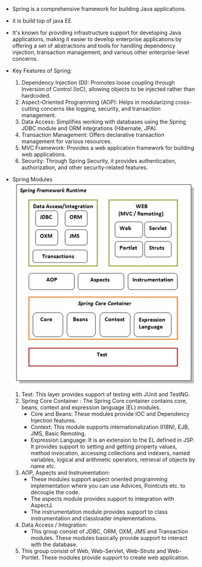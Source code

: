 - Spring is a comprehensive framework for building Java applications.
- it is build top of java EE
- It's known for providing infrastructure support for developing Java applications,
  making it easier to develop enterprise applications by offering
  a set of abstractions and tools for handling dependency injection, transaction management,
  and various other enterprise-level concerns.

- Key Features of Spring:
    1. Dependency Injection (DI): Promotes loose coupling through Inversion of Control (IoC),
       allowing objects to be injected rather than hardcoded.
    2. Aspect-Oriented Programming (AOP):
       Helps in modularizing cross-cutting concerns like logging, security, and transaction management.
    3. Data Access: Simplifies working with databases using the Spring JDBC module and ORM integrations (Hibernate, JPA).
    4. Transaction Management: Offers declarative transaction management for various resources.
    5. MVC Framework: Provides a web application framework for building web applications.
    6. Security: Through Spring Security, it provides authentication, authorization, and other security-related features.

- Spring Modules
  ![img.png](img.png)

    1. Test: This layer provides support of testing with JUnit and TestNG.
    2. Spring Core Container : The Spring Core container contains core, beans, context and expression language (EL) modules.
        - Core and Beans: These modules provide IOC and Dependency Injection features.
        - Context: This module supports internationalization (I18N), EJB, JMS, Basic Remoting.
        - Expression Language: It is an extension to the EL defined in JSP.
          It provides support to setting and getting property values, method invocation, accessing collections and indexers,
          named variables, logical and arithmetic operators, retrieval of objects by name etc.
    3. AOP, Aspects and Instrumentation:
        - These modules support aspect oriented programming implementation where you can use Advices, Pointcuts etc. to decouple the code.
        - The aspects module provides support to integration with AspectJ.
        - The instrumentation module provides support to class instrumentation and classloader implementations.
    4. Data Access / Integration:
        - This group consist of JDBC, ORM, OXM, JMS and Transaction modules. These modules basically provide support to interact with the database.
    5. This group consist of Web, Web-Servlet, Web-Struts and Web-Portlet. These modules provide support to create web application.



     